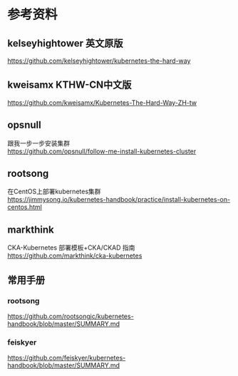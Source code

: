 


# 参考资料
## kelseyhightower   英文原版    
https://github.com/kelseyhightower/kubernetes-the-hard-way

## kweisamx  KTHW-CN中文版  
https://github.com/kweisamx/Kubernetes-The-Hard-Way-ZH-tw

##  opsnull
跟我一步一步安装集群         
https://github.com/opsnull/follow-me-install-kubernetes-cluster

## rootsong
在CentOS上部署kubernetes集群    
https://jimmysong.io/kubernetes-handbook/practice/install-kubernetes-on-centos.html



## markthink     
CKA-Kubernetes 部署模板+CKA/CKAD 指南       
https://github.com/markthink/cka-kubernetes


##  常用手册
### rootsong
https://github.com/rootsongjc/kubernetes-handbook/blob/master/SUMMARY.md

### feiskyer
https://github.com/feiskyer/kubernetes-handbook/blob/master/SUMMARY.md
